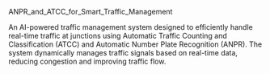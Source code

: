 ANPR_and_ATCC_for_Smart_Traffic_Management

An AI-powered traffic management system designed to efficiently handle real-time traffic at junctions using Automatic Traffic Counting and Classification (ATCC) and Automatic Number Plate Recognition (ANPR). The system dynamically manages traffic signals based on real-time data, reducing congestion and improving traffic flow.
